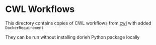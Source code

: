 # CWL Workflows

This directory contains copies of CWL workflows from 
[cwl](../cwl/README.md)
with added `DockerRequirement`

They can be run without installing dorieh Python package locally
